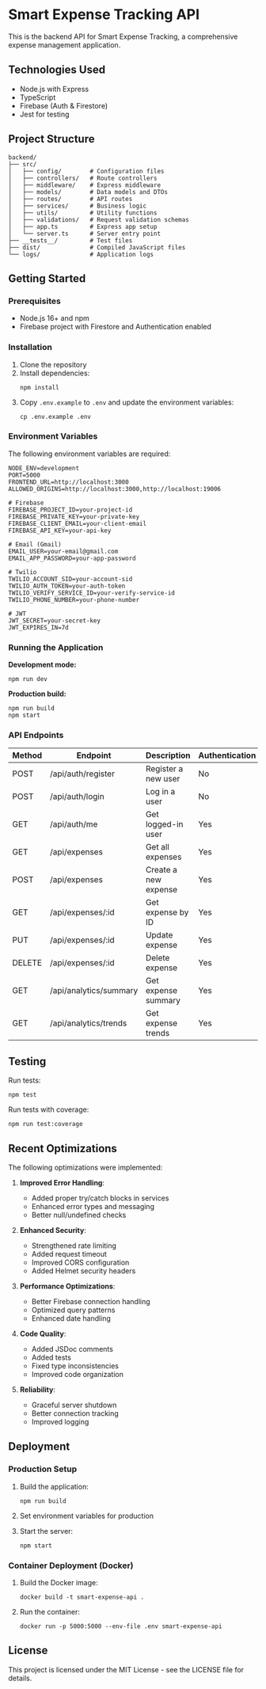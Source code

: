# Smart Expense Tracking API

This is the backend API for Smart Expense Tracking, a comprehensive expense management application.

## Technologies Used

- Node.js with Express
- TypeScript
- Firebase (Auth & Firestore)
- Jest for testing

## Project Structure

```
backend/
├── src/
│   ├── config/        # Configuration files
│   ├── controllers/   # Route controllers
│   ├── middleware/    # Express middleware
│   ├── models/        # Data models and DTOs
│   ├── routes/        # API routes
│   ├── services/      # Business logic
│   ├── utils/         # Utility functions
│   ├── validations/   # Request validation schemas
│   ├── app.ts         # Express app setup
│   └── server.ts      # Server entry point
├── __tests__/         # Test files
├── dist/              # Compiled JavaScript files
└── logs/              # Application logs
```

## Getting Started

### Prerequisites

- Node.js 16+ and npm
- Firebase project with Firestore and Authentication enabled

### Installation

1. Clone the repository
2. Install dependencies:
   ```
   npm install
   ```
3. Copy `.env.example` to `.env` and update the environment variables:
   ```
   cp .env.example .env
   ```

### Environment Variables

The following environment variables are required:

```
NODE_ENV=development
PORT=5000
FRONTEND_URL=http://localhost:3000
ALLOWED_ORIGINS=http://localhost:3000,http://localhost:19006

# Firebase
FIREBASE_PROJECT_ID=your-project-id
FIREBASE_PRIVATE_KEY=your-private-key
FIREBASE_CLIENT_EMAIL=your-client-email
FIREBASE_API_KEY=your-api-key

# Email (Gmail)
EMAIL_USER=your-email@gmail.com
EMAIL_APP_PASSWORD=your-app-password

# Twilio
TWILIO_ACCOUNT_SID=your-account-sid
TWILIO_AUTH_TOKEN=your-auth-token
TWILIO_VERIFY_SERVICE_ID=your-verify-service-id
TWILIO_PHONE_NUMBER=your-phone-number

# JWT
JWT_SECRET=your-secret-key
JWT_EXPIRES_IN=7d
```

### Running the Application

**Development mode:**

```
npm run dev
```

**Production build:**

```
npm run build
npm start
```

### API Endpoints

| Method | Endpoint               | Description          | Authentication |
| ------ | ---------------------- | -------------------- | -------------- |
| POST   | /api/auth/register     | Register a new user  | No             |
| POST   | /api/auth/login        | Log in a user        | No             |
| GET    | /api/auth/me           | Get logged-in user   | Yes            |
| GET    | /api/expenses          | Get all expenses     | Yes            |
| POST   | /api/expenses          | Create a new expense | Yes            |
| GET    | /api/expenses/:id      | Get expense by ID    | Yes            |
| PUT    | /api/expenses/:id      | Update expense       | Yes            |
| DELETE | /api/expenses/:id      | Delete expense       | Yes            |
| GET    | /api/analytics/summary | Get expense summary  | Yes            |
| GET    | /api/analytics/trends  | Get expense trends   | Yes            |

## Testing

Run tests:

```
npm test
```

Run tests with coverage:

```
npm run test:coverage
```

## Recent Optimizations

The following optimizations were implemented:

1. **Improved Error Handling**:

   - Added proper try/catch blocks in services
   - Enhanced error types and messaging
   - Better null/undefined checks

2. **Enhanced Security**:

   - Strengthened rate limiting
   - Added request timeout
   - Improved CORS configuration
   - Added Helmet security headers

3. **Performance Optimizations**:

   - Better Firebase connection handling
   - Optimized query patterns
   - Enhanced date handling

4. **Code Quality**:

   - Added JSDoc comments
   - Added tests
   - Fixed type inconsistencies
   - Improved code organization

5. **Reliability**:
   - Graceful server shutdown
   - Better connection tracking
   - Improved logging

## Deployment

### Production Setup

1. Build the application:

   ```
   npm run build
   ```

2. Set environment variables for production

3. Start the server:
   ```
   npm start
   ```

### Container Deployment (Docker)

1. Build the Docker image:

   ```
   docker build -t smart-expense-api .
   ```

2. Run the container:
   ```
   docker run -p 5000:5000 --env-file .env smart-expense-api
   ```

## License

This project is licensed under the MIT License - see the LICENSE file for details.
